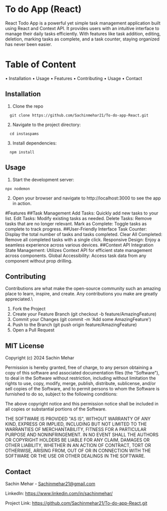 # To do App (React)

React Todo App is a powerful yet simple task management application built using React and Context API. It provides users with an intuitive interface to manage their daily tasks efficiently. With features like task addition, editing, deletion, marking tasks as complete, and a task counter, staying organized has never been easier.

# Table of Content 
 
 • Installation
 • Usage
 • Features
 • Contributing
 • Usage
 • Contact


## Installation

1. Clone the repo

```
  git clone https://github.com/Sachinmehar21/To-do-app-React.git
```
2. Navigate to the project directory:

```
  cd instaspams
```
3. Install dependencies:

```
  npm install
```


## Usage

1. Start the development server:
``` 
npx nodemon
```
2. Open your browser and navigate to http://localhost:3000 to see the app in action.
 
#Features
##Task Management
Add Tasks: Quickly add new tasks to your list.
Edit Tasks: Modify existing tasks as needed.
Delete Tasks: Remove tasks that are no longer relevant.
Mark as Complete: Toggle tasks as complete to track progress.
##User-Friendly Interface
Task Counter: Display the total number of tasks and tasks completed.
Clear All Completed: Remove all completed tasks with a single click.
Responsive Design: Enjoy a seamless experience across various devices.
##Context API Integration
State Management: Utilizes Context API for efficient state management across components.
Global Accessibility: Access task data from any component without prop drilling.
## Contributing

Contributions are what make the open-source community such an amazing place to learn, inspire, and create. Any contributions you make are greatly appreciated.\

1. Fork the Project
2. Create your Feature Branch (git checkout -b feature/AmazingFeature)
3. Commit your Changes (git commit -m 'Add some AmazingFeature')
4. Push to the Branch (git push origin feature/AmazingFeature)
5. Open a Pull Request
## MIT License

Copyright (c) 2024 Sachin Mehar

Permission is hereby granted, free of charge, to any person obtaining a copy
of this software and associated documentation files (the "Software"), to deal
in the Software without restriction, including without limitation the rights
to use, copy, modify, merge, publish, distribute, sublicense, and/or sell
copies of the Software, and to permit persons to whom the Software is
furnished to do so, subject to the following conditions:

The above copyright notice and this permission notice shall be included in all
copies or substantial portions of the Software.

THE SOFTWARE IS PROVIDED "AS IS", WITHOUT WARRANTY OF ANY KIND, EXPRESS OR
IMPLIED, INCLUDING BUT NOT LIMITED TO THE WARRANTIES OF MERCHANTABILITY,
FITNESS FOR A PARTICULAR PURPOSE AND NONINFRINGEMENT. IN NO EVENT SHALL THE
AUTHORS OR COPYRIGHT HOLDERS BE LIABLE FOR ANY CLAIM, DAMAGES OR OTHER
LIABILITY, WHETHER IN AN ACTION OF CONTRACT, TORT OR OTHERWISE, ARISING FROM,
OUT OF OR IN CONNECTION WITH THE SOFTWARE OR THE USE OR OTHER DEALINGS IN THE
SOFTWARE.


## Contact

Sachin Mehar - Sachinmehar21@gmail.com

LinkedIn: https://www.linkedin.com/in/sachinmehar/

Project Link: https://github.com/Sachinmehar21/To-do-app-React.git

